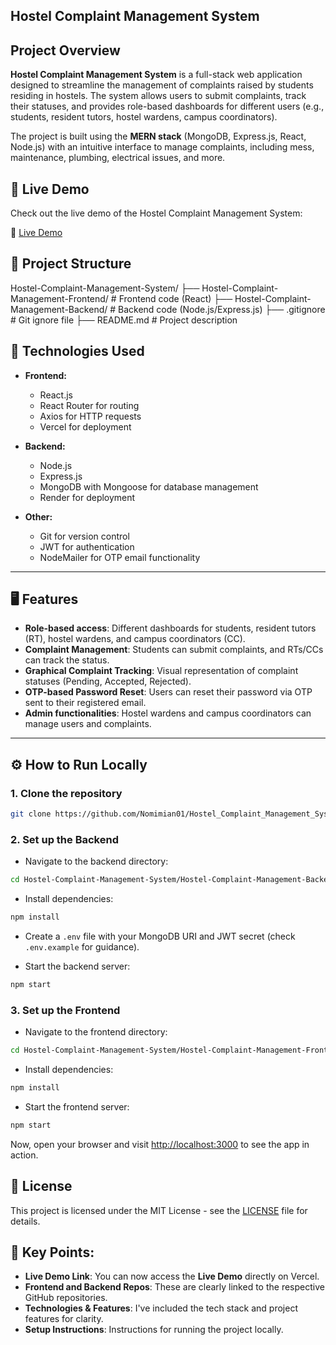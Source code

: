 ## Hostel Complaint Management System

## Project Overview

**Hostel Complaint Management System** is a full-stack web application designed to streamline the management of complaints raised by students residing in hostels. The system allows users to submit complaints, track their statuses, and provides role-based dashboards for different users (e.g., students, resident tutors, hostel wardens, campus coordinators).

The project is built using the **MERN stack** (MongoDB, Express.js, React, Node.js) with an intuitive interface to manage complaints, including mess, maintenance, plumbing, electrical issues, and more.



## 🚀 Live Demo

Check out the live demo of the Hostel Complaint Management System:

🔗 [Live Demo](https://hostel-complaint-management-frontend.vercel.app/)


## 📂 Project Structure

Hostel-Complaint-Management-System/
├── Hostel-Complaint-Management-Frontend/   # Frontend code (React)
├── Hostel-Complaint-Management-Backend/    # Backend code (Node.js/Express.js)
├── .gitignore                             # Git ignore file
├── README.md                              # Project description



## 🔧 Technologies Used

- **Frontend:**
  - React.js
  - React Router for routing
  - Axios for HTTP requests
  - Vercel for deployment

- **Backend:**
  - Node.js
  - Express.js
  - MongoDB with Mongoose for database management
  - Render for deployment

- **Other:**
  - Git for version control
  - JWT for authentication
  - NodeMailer for OTP email functionality

---

## 🖥️ Features

- **Role-based access**: Different dashboards for students, resident tutors (RT), hostel wardens, and campus coordinators (CC).
- **Complaint Management**: Students can submit complaints, and RTs/CCs can track the status.
- **Graphical Complaint Tracking**: Visual representation of complaint statuses (Pending, Accepted, Rejected).
- **OTP-based Password Reset**: Users can reset their password via OTP sent to their registered email.
- **Admin functionalities**: Hostel wardens and campus coordinators can manage users and complaints.

---

## ⚙️ How to Run Locally

### 1. Clone the repository

```bash
git clone https://github.com/Nomimian01/Hostel_Complaint_Management_System.git
````

### 2. Set up the Backend

* Navigate to the backend directory:

```bash
cd Hostel-Complaint-Management-System/Hostel-Complaint-Management-Backend
```

* Install dependencies:

```bash
npm install
```

* Create a `.env` file with your MongoDB URI and JWT secret (check `.env.example` for guidance).

* Start the backend server:

```bash
npm start
```

### 3. Set up the Frontend

* Navigate to the frontend directory:

```bash
cd Hostel-Complaint-Management-System/Hostel-Complaint-Management-Frontend
```

* Install dependencies:

```bash
npm install
```

* Start the frontend server:

```bash
npm start
```

Now, open your browser and visit [http://localhost:3000](http://localhost:3000) to see the app in action.


## 📑 License

This project is licensed under the MIT License - see the [LICENSE](LICENSE) file for details.


## 📝 Key Points:
- **Live Demo Link**: You can now access the **Live Demo** directly on Vercel.
- **Frontend and Backend Repos**: These are clearly linked to the respective GitHub repositories.
- **Technologies & Features**: I've included the tech stack and project features for clarity.
- **Setup Instructions**: Instructions for running the project locally.


